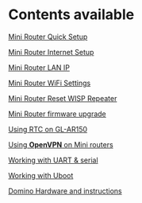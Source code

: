 Contents available
===================

[Mini Router Quick Setup](#!mini/index.md)

[Mini Router Internet Setup](#!mini/internet.md)

[Mini Router LAN IP](#!mini/lan.md)

[Mini Router WiFi Settings](#!mini/wifi.md)

[Mini Router Reset WISP Repeater](#!mini/repeater.md)

[Mini Router firmware upgrade](#!mini/firmware.md)

[Using RTC on GL-AR150](#!mini/ar150rtc.md)

[Using **OpenVPN** on Mini routers](#!openwrt/openvpn.md)

[Working with UART & serial](#!diy/serial.md)

[Working with Uboot](#!diy/uboot.md)

[Domino Hardware and instructions](#!domino/index.md)


